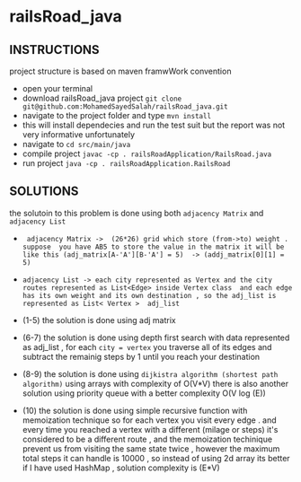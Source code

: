 # railsRoad_java

## INSTRUCTIONS

project structure is based on maven framwWork convention

- open your terminal 
- download railsRoad_java project `git clone git@github.com:MohamedSayedSalah/railsRoad_java.git`
- navigate to the project folder and type `mvn install` 
- this will install dependecies and run the test suit but the report was not very informative unfortunately 
- navigate to `cd src/main/java`
- compile project `javac -cp . railsRoadApplication/RailsRoad.java`
- run project `java -cp . railsRoadApplication.RailsRoad`


## SOLUTIONS

the solutoin to this problem is done using both ` adjacency Matrix ` and `adjacency List` 

- ` adjacency Matrix ->  (26*26) grid which store (from->to) weight . suppose  you have AB5 to store the value in the matrix it will be like this (adj_matrix[A-'A'][B-'A'] = 5)  -> (addj_matrix[0][1] = 5)`
- `adjacency List -> each city represented as Vertex and the city routes represented as List<Edge> inside Vertex class  and each edge has its own weight and its own destination , so the adj_list is represented as List< Vertex >  adj_list   `

- (1-5) the solution is done using adj matrix   

- (6-7) the solution is done using depth first search  with data represented as adj_list , for each `city = vertex` you traverse all of its edges and subtract the remainig steps by 1 until you reach your destination 

- (8-9) the solution is done using `dijkistra algorithm (shortest path algorithm)` using arrays with complexity of  O(V*V) there is also another solution using priority queue with a better complexity O(V log (E)) 

- (10) the solution is done using simple recursive function  with memoization technique so for each vertex you visit every edge .
and every time you reached a vertex with a different (milage or steps) it's considered to be a different route , and the memoization techinique prevent us from visiting the same state twice , however the maximum total steps it can handle is 10000 , so instead of using 2d array its better if I have used HashMap , solution complexity is (E*V)
